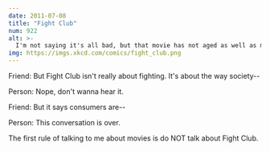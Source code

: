 ```yaml
---
date: 2011-07-08
title: "Fight Club"
num: 922
alt: >-
  I'm not saying it's all bad, but that movie has not aged as well as my teenage self in 2000 was confident it would.
img: https://imgs.xkcd.com/comics/fight_club.png
---
```

Friend: But Fight Club isn't really about fighting. It's about the way society--

Person: Nope, don't wanna hear it.

Friend: But it says consumers are--

Person: This conversation is over.

The first rule of talking to me about movies is do NOT talk about Fight Club.

